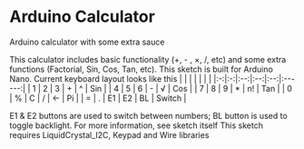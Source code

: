 # Arduino Calculator
Arduino calculator with some extra sauce

This calculator includes basic functionality (+, - , ×, /, etc) and some extra functions (Factorial, Sin, Cos, Tan, etc). This sketch is built for Arduino Nano. Current keyboard layout looks like this
|   |   |    |    |    |        |
|:-:|:-:|:--:|:--:|:--:|:------:|
| 1 | 2 |  3 |  + |  ^ |   Sin  |
| 4 | 5 |  6 |  - |  √ |   Cos  |
| 7 | 8 |  9 |  * | n! |   Tan  |
| 0 | % |  С |  / | <- |   Pi   |
| = | . | E1 | E2 | BL | Switch |

E1 & E2 buttons are used to switch between numbers; BL button is used to toggle backlight. For more information, see sketch itself
This sketch requires LiquidCrystal_I2C, Keypad and Wire libraries
